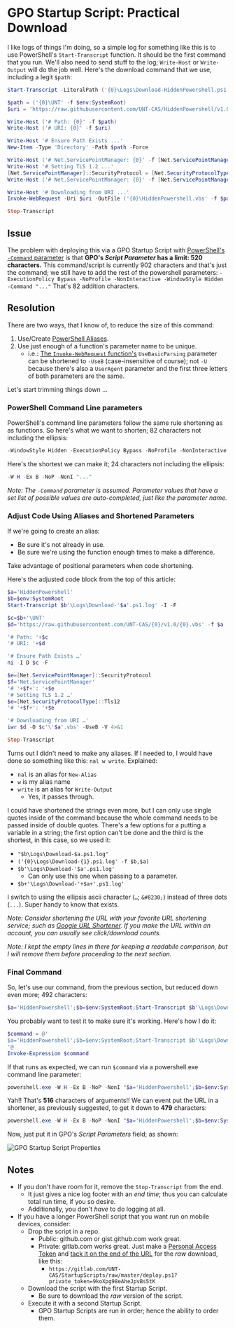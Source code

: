 # GPO Startup Script: Practical Download

I like logs of things I'm doing, so a simple log for something like this is to use PowerShell's `Start-Transcript` function.
It should be the first command that you run.
We'll also need to send stuff to the log; `Write-Host` or `Write-Output` will do the job well.
Here's the download command that we use, including a legit `$path`:

```powershell
Start-Transcript -LiteralPath ('{0}\Logs\Download-HiddenPowershell.ps1.log' -f $env:SystemRoot) -IncludeInvocationHeader -Force

$path = ('{0}\UNT' -f $env:SystemRoot)
$uri = 'https://raw.githubusercontent.com/UNT-CAS/HiddenPowershell/v1.0/HiddenPowershell.vbs'

Write-Host ('# Path: {0}' -f $path)
Write-Host ('# URI: {0}' -f $uri)

Write-Host '# Ensure Path Exists ...'
New-Item -Type 'Directory' -Path $path -Force

Write-Host ('# Net.ServicePointManager: {0}' -f [Net.ServicePointManager]::SecurityProtocol)
Write-Host '# Setting TLS 1.2 ...'
[Net.ServicePointManager]::SecurityProtocol = [Net.SecurityProtocolType]::Tls12
Write-Host ('# Net.ServicePointManager: {0}' -f [Net.ServicePointManager]::SecurityProtocol)

Write-Host '# Downloading from URI ...'
Invoke-WebRequest -Uri $uri -OutFile ('{0}\HiddenPowershell.vbs' -f $path) -UseBasicParsing -Verbose 4>&1

Stop-Transcript
```

## Issue

The problem with deploying this via a GPO Startup Script with [PowerShell's `-Command` parameter](https://docs.microsoft.com/en-us/powershell/scripting/core-powershell/console/powershell.exe-command-line-help) is that **GPO's *Script Parameter* has a limit: 520 characters.**
This command/script is currently 902 characters and that's just the command; we still have to add the rest of the powershell parameters: `-ExecutionPolicy Bypass -NoProfile -NonInteractive -WindowStyle Hidden -Command "..."`
That's 82 addition characters.

## Resolution

There are two ways, that I know of, to reduce the size of this command:

1. Use/Create [PowerShell Aliases](https://docs.microsoft.com/en-us/powershell/module/microsoft.powershell.utility/get-alias).
1. Use just enough of a function's parameter name to be unique.
   - i.e.: [The `Invoke-WebRequest` function's](https://docs.microsoft.com/en-us/powershell/module/microsoft.powershell.utility/invoke-webrequest) `UseBasicParsing` parameter can be shortened to `-UseB` (case-insensitive of course); not `-U` because there's also a `UserAgent` parameter and the first three letters of both parameters are the same.

Let's start trimming things down ...

### PowerShell Command Line parameters

PowerShell's command line parameters follow the same rule shortening as as functions.
So here's what we want to shorten; 82 characters not including the ellipsis:

```powershell
-WindowStyle Hidden -ExecutionPolicy Bypass -NoProfile -NonInteractive -Command "..."
```

Here's the shortest we can make it; 24 characters not including the ellipsis:

```powershell
-W H -Ex B -NoP -NonI "..."
```

*Note: The `-Command` parameter is assumed.*
*Parameter values that have a set list of possible values are auto-completed, just like the parameter name.*

### Adjust Code Using Aliases and Shortened Parameters

If we're going to create an alias:

- Be sure it's not already in use.
- Be sure we're using the function enough times to make a difference.

Take advantage of positional parameters when code shortening.

Here's the adjusted code block from the top of this article:

```powershell
$a='HiddenPowershell'
$b=$env:SystemRoot
Start-Transcript $b'\Logs\Download-'$a'.ps1.log' -I -F

$c=$b+'\UNT'
$d='https://raw.githubusercontent.com/UNT-CAS/{0}/v1.0/{0}.vbs' -f $a

'# Path: '+$c
'# URI: '+$d

'# Ensure Path Exists …'
ni -I D $c -F

$e=[Net.ServicePointManager]::SecurityProtocol
$f='Net.ServicePointManager'
'# '+$f+': '+$e
'# Setting TLS 1.2 …'
$e=[Net.SecurityProtocolType]::Tls12
'# '+$f+': '+$e

'# Downloading from URI …'
iwr $d -O $c'\'$a'.vbs' -UseB -V 4>&1

Stop-Transcript
```

Turns out I didn't need to make any aliases.
If I needed to, I would have done so something like this: `nal w write`.
Explained:

- `nal` is an alias for `New-Alias`
- `w` is my alias name
- `write` is an alias for `Write-Output`
  - Yes, it passes through.

I could have shortened the strings even more, but I can only use single quotes inside of the command because the whole command needs to be passed inside of double quotes. There's a few options for a putting a variable in a string; the first option can't be done and the third is the shortest, in this case, so we used it:

- `"$b\Logs\Download-$a.ps1.log"`
- `('{0}\Logs\Download-{1}.ps1.log' -f $b,$a)`
- `$b'\Logs\Download-'$a'.ps1.log'`
  - Can only use this one when passing to a parameter.
- `$b+'\Logs\Download-'+$a+'.ps1.log'`

I switch to using the ellipsis ascii character (`…`; `&#8230;`) instead of three dots (`...`). Super handy to know that exists.

*Note: Consider shortening the URL with your favorite URL shortening service; such as [Google URL Shortener](https://goo.gl).*
*If you make the URL within an account, you can usually see click/download counts.*

*Note: I kept the empty lines in there for keeping a readabile comparison, but I will remove them before proceeding to the next section.*

### Final Command

So, let's use our command, from the previous section, but reduced down even more; 492 characters:

```powershell
$a='HiddenPowershell';$b=$env:SystemRoot;Start-Transcript $b'\Logs\Download-'$a'.ps1.log' -I -F;$c=$b+'\UNT';$d='https://raw.githubusercontent.com/UNT-CAS/{0}/v1.0/{0}.vbs' -f $a;'# Path: '+$c;'# URI: '+$d;'# Ensure Path Exists …';ni -I D $c -F;$e=[Net.ServicePointManager]::SecurityProtocol;$f='Net.ServicePointManager';'# '+$f+': '+$e;'# Setting TLS 1.2 …';$e=[Net.SecurityProtocolType]::Tls12;'# '+$f+': '+$e;'# Downloading from URI …';iwr $d -O $c'\'$a'.vbs' -UseB -V 4>&1;Stop-Transcript
```

You probably want to test it to make sure it's working.
Here's how I do it:

```powershell
$command = @'
$a='HiddenPowershell';$b=$env:SystemRoot;Start-Transcript $b'\Logs\Download-'$a'.ps1.log' -I -F;$c=$b+'\UNT';$d='https://raw.githubusercontent.com/UNT-CAS/{0}/v1.0/{0}.vbs' -f $a;'# Path: '+$c;'# URI: '+$d;'# Ensure Path Exists …';ni -I D $c -F;$e=[Net.ServicePointManager]::SecurityProtocol;$f='Net.ServicePointManager';'# '+$f+': '+$e;'# Setting TLS 1.2 …';$e=[Net.SecurityProtocolType]::Tls12;'# '+$f+': '+$e;'# Downloading from URI …';iwr $d -O $c'\'$a'.vbs' -UseB -V 4>&1;Stop-Transcript
'@
Invoke-Expression $command
```

If that runs as expected, we can run `$command` via a powershell.exe command line parameter:

```powershell
powershell.exe -W H -Ex B -NoP -NonI "$a='HiddenPowershell';$b=$env:SystemRoot;Start-Transcript $b'\Logs\Download-'$a'.ps1.log' -I -F;$c=$b+'\UNT';$d='https://raw.githubusercontent.com/UNT-CAS/{0}/v1.0/{0}.vbs' -f $a;'# Path: '+$c;'# URI: '+$d;'# Ensure Path Exists …';ni -I D $c -F;$e=[Net.ServicePointManager]::SecurityProtocol;$f='Net.ServicePointManager';'# '+$f+': '+$e;'# Setting TLS 1.2 …';$e=[Net.SecurityProtocolType]::Tls12;'# '+$f+': '+$e;'# Downloading from URI …';iwr $d -O $c'\'$a'.vbs' -UseB -V 4>&1;Stop-Transcript"
```

Yah!!
That's **516** characters of arguments!!
We can event put the URL in a shortener, as previously suggested, to get it down to **479** characters:

```powershell
powershell.exe -W H -Ex B -NoP -NonI "$a='HiddenPowershell';$b=$env:SystemRoot;Start-Transcript $b'\Logs\Download-'$a'.ps1.log' -I -F;$c=$b+'\UNT';$d='https://goo.gl/PZcPxi' -f $a;'# Path: '+$c;'# URI: '+$d;'# Ensure Path Exists …';ni -I D $c -F;$e=[Net.ServicePointManager]::SecurityProtocol;$f='Net.ServicePointManager';'# '+$f+': '+$e;'# Setting TLS 1.2 …';$e=[Net.SecurityProtocolType]::Tls12;'# '+$f+': '+$e;'# Downloading from URI …';iwr $d -O $c'\'$a'.vbs' -UseB -V 4>&1;Stop-Transcript"
```

Now, just put it in GPO's *Script Parameters* field; as shown:

![GPO Startup Script Properties](https://i.imgur.com/iztADwi.png)

## Notes

- If you don't have room for it, remove the `Stop-Transcript` from the end.
  - It just gives a nice log footer with an *end time*; thus you can calculate total run time, if you so desire.
  - Additionally, you don't *have* to do logging at all.
- If you have a longer PowerShell script that you want run on mobile devices, consider:
  - Drop the script in a repo.
    - Public: github.com or gist.github.com work great.
    - Private: gitlab.com works great. Just make a [Personal Access Token](https://gitlab.com/profile/personal_access_tokens) and [tack it on the end of the URL](https://gitlab.com/help/api/README.md#personal-access-tokens) for the *raw* download, like this:
      - `https://gitlab.com/UNT-CAS/StartupScripts/raw/master/deploy.ps1?private_token=9koXpg98eAheJpvBs5tK`
  - Download the script with the first Startup Script.
    - Be sure to download the *raw* version of the script.
  - Execute it with a second Startup Script.
    - GPO Startup Scripts are run in order; hence the ability to order them.
